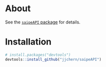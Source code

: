 
<!-- README.md is generated from README.Rmd. Please edit that file -->
About
=====

See the [`saipeAPI` package](https://github.com/jjchern/saipeAPI) for details.

Installation
============

``` r
# install.packages("devtools")
devtools::install_github("jjchern/saipeAPI")
```

